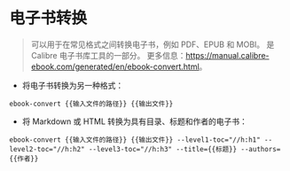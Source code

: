 # 电子书转换

> 可以用于在常见格式之间转换电子书，例如 PDF、EPUB 和 MOBI。
> 是 Calibre 电子书库工具的一部分。
> 更多信息：<https://manual.calibre-ebook.com/generated/en/ebook-convert.html>。

- 将电子书转换为另一种格式：

`ebook-convert {{输入文件的路径}} {{输出文件}}`

- 将 Markdown 或 HTML 转换为具有目录、标题和作者的电子书：

`ebook-convert {{输入文件的路径}} {{输出文件}} --level1-toc="//h:h1" --level2-toc="//h:h2" --level3-toc="//h:h3" --title={{标题}} --authors={{作者}}`